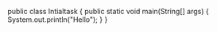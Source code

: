 public class Intialtask
{
    public static void main(String[] args)
    {
        System.out.println("Hello");
    }
}